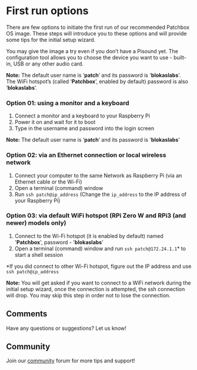 # First run options

There are few options to initiate the first run of our recommended Patchbox OS image. These steps will introduce you to these options and will provide some tips for the initial setup wizard.

You may give the image a try even if you don’t have a Pisound yet. The configuration tool allows you to choose the device you want to use - built-in, USB or any other audio card. 

**Note:** The default user name is ‘**patch**’ and its password is '**blokaslabs**'. The WiFi hotspot’s (called ‘**Patchbox**’, enabled by default) password is also ‘**blokaslabs**’.

### Option 01: using a monitor and a keyboard

1. Connect a monitor and a keyboard to your Raspberry Pi
2. Power it on and wait for it to boot
3. Type in the username and password into the login screen

**Note:** The default user name is ‘**patch**’ and its password is '**blokaslabs**'


### Option 02: via an Ethernet connection or local wireless network

1. Connect your computer to the same Network as Raspberry Pi (via an Ethernet cable or the Wi-Fi)
2. Open a terminal (command) window
3. Run `ssh patch@ip_address` (Change the `ip_address` to the IP address of your Raspberry Pi)


### Option 03: via default WiFi hotspot (RPi Zero W and RPi3 (and newer) models only)

1. Connect to the Wi-Fi hotspot (it is enabled by default) named '**Patchbox**', password - '**blokaslabs**'
2. Open a terminal (command) window and run `ssh patch@172.24.1.1`* to start a shell session

*If you did connect to other Wi-Fi hotspot, figure out the IP address and use `ssh patch@ip_address`

**Note:** You will get asked if you want to connect to a WiFi network during the initial setup wizard, once the connection is attempted, the ssh connection will drop. You may skip this step in order not to lose the connection.

## Comments

Have any questions or suggestions? Let us know!

## Community

Join our <a href = "https://community.blokas.io/" target="_blank">community</a> forum for more tips and support! 